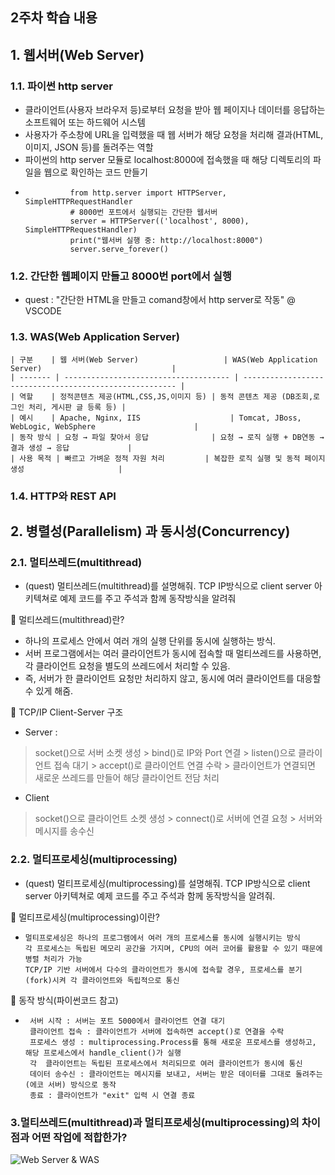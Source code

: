 ## 2주차 학습 내용
## 1. 웹서버(Web Server)
### 1.1. 파이썬 http server
- 클라이언트(사용자 브라우저 등)로부터 요청을 받아 웹 페이지나 데이터를 응답하는 소프트웨어 또는 하드웨어 시스템
- 사용자가 주소창에 URL을 입력했을 때 웹 서버가 해당 요청을 처리해 결과(HTML, 이미지, JSON 등)를 돌려주는 역할
- 파이썬의 http server 모듈로 localhost:8000에 접속했을 때 해당 디렉토리의 파일을 웹으로 확인하는 코드 만들기
-               from http.server import HTTPServer, SimpleHTTPRequestHandler
                # 8000번 포트에서 실행되는 간단한 웹서버
                server = HTTPServer(('localhost', 8000), SimpleHTTPRequestHandler)
                print("웹서버 실행 중: http://localhost:8000")
                server.serve_forever()
### 1.2. 간단한 웹페이지 만들고 8000번 port에서 실행
- quest : "간단한 HTML을 만들고 comand창에서 http server로 작동" @ VSCODE
### 1.3. WAS(Web Application Server)
    | 구분    | 웹 서버(Web Server)                   | WAS(Web Application Server)                             |
    | ------- | ------------------------------------- | ------------------------------------------------------- |
    | 역할    | 정적콘텐츠 제공(HTML,CSS,JS,이미지 등) | 동적 콘텐츠 제공 (DB조회,로그인 처리, 게시판 글 등록 등) |
    | 예시    | Apache, Nginx, IIS                    | Tomcat, JBoss, WebLogic, WebSphere                      |
    | 동작 방식 | 요청 → 파일 찾아서 응답              | 요청 → 로직 실행 + DB연동 → 결과 생성 → 응답             |
    | 사용 목적 | 빠르고 가벼운 정적 자원 처리         | 복잡한 로직 실행 및 동적 페이지 생성                     |
### 1.4. HTTP와 REST API

## 2. 병렬성(Parallelism) 과 동시성(Concurrency)
### 2.1. 멀티쓰레드(multithread)
- (quest) 멀티쓰레드(multithread)를 설명해줘. TCP IP방식으로 client server 아키텍쳐로 예제 코드를 주고 주석과 함께 동작방식을 알려줘

📌 멀티쓰레드(multithread)란?
- 하나의 프로세스 안에서 여러 개의 실행 단위를 동시에 실행하는 방식.
- 서버 프로그램에서는 여러 클라이언트가 동시에 접속할 때 멀티쓰레드를 사용하면, 각 클라이언트 요청을 별도의 쓰레드에서 처리할 수 있음.
- 즉, 서버가 한 클라이언트 요청만 처리하지 않고, 동시에 여러 클라이언트를 대응할 수 있게 해줌.
  
📌 TCP/IP Client-Server 구조
- Server :
> socket()으로 서버 소켓 생성 > bind()로 IP와 Port 연결 > listen()으로 클라이언트 접속 대기 > accept()로 클라이언트 연결 수락 > 클라이언트가 연결되면 새로운 쓰레드를 만들어 해당 클라이언트 전담 처리
- Client
> socket()으로 클라이언트 소켓 생성 > connect()로 서버에 연결 요청 > 서버와 메시지를 송수신


### 2.2. 멀티프로세싱(multiprocessing)
- (quest) 멀티프로세싱(multiprocessing)를 설명해줘. TCP IP방식으로 client server 아키텍쳐로 예제 코드를 주고 주석과 함께 동작방식을 알려줘.

📌 멀티프로세싱(multiprocessing)이란?
-     멀티프로세싱은 하나의 프로그램에서 여러 개의 프로세스를 동시에 실행시키는 방식
      각 프로세스는 독립된 메모리 공간을 가지며, CPU의 여러 코어를 활용할 수 있기 때문에 병렬 처리가 가능
      TCP/IP 기반 서버에서 다수의 클라이언트가 동시에 접속할 경우, 프로세스를 분기(fork)시켜 각 클라이언트와 독립적으로 통신
📌 동작 방식(파이썬코드 참고)
-      서버 시작 : 서버는 포트 5000에서 클라이언트 연결 대기
       클라이언트 접속 : 클라이언트가 서버에 접속하면 accept()로 연결을 수락
       프로세스 생성 : multiprocessing.Process를 통해 새로운 프로세스를 생성하고, 해당 프로세스에서 handle_client()가 실행
       각  클라이언트는 독립된 프로세스에서 처리되므로 여러 클라이언트가 동시에 통신
       데이터 송수신 : 클라이언트는 메시지를 보내고, 서버는 받은 데이터를 그대로 돌려주는(에코 서버) 방식으로 동작
       종료 : 클라이언트가 "exit" 입력 시 연결 종료

### 3.멀티쓰레드(multithread)과 멀티프로세싱(multiprocessing)의 차이점과 어떤 작업에 적합한가?


![Web Server & WAS](https://gmlwjd9405.github.io/images/web/static-vs-dynamic.png)
